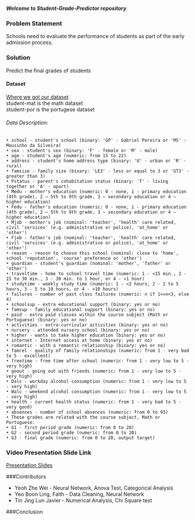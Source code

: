 ##### Welcome to Student-Grade-Predictor repository
### Problem Statement 
Schools need to evaluate the performance of students as part of the early admission process. 

### Solution 
Predict the final grades of students 

#### Dataset
[Where we got our dataset](https://www.kaggle.com/datasets/uciml/student-alcohol-consumption?resource=download)
<br/>student-mat is the math dataset
<br/>student-por is the portugese dataset

###### Data Description:
	• school - student's school (binary: 'GP' - Gabriel Pereira or 'MS' - Mousinho da Silveira)
	• sex - student's sex (binary: 'F' - female or 'M' - male)
	• age - student's age (numeric: from 15 to 22)
	• address - student's home address type (binary: 'U' - urban or 'R' - rural)
	• famsize - family size (binary: 'LE3' - less or equal to 3 or 'GT3' - greater than 3)
	• Pstatus - parent's cohabitation status (binary: 'T' - living together or 'A' - apart)
	• Medu - mother's education (numeric: 0 - none, 1 - primary education (4th grade), 2 – 5th to 9th grade, 3 – secondary education or 4 – higher education)
	• Fedu - father's education (numeric: 0 - none, 1 - primary education (4th grade), 2 – 5th to 9th grade, 3 – secondary education or 4 – higher education)
	• Mjob - mother's job (nominal: 'teacher', 'health' care related, civil 'services' (e.g. administrative or police), 'at_home' or 'other')
	• Fjob - father's job (nominal: 'teacher', 'health' care related, civil 'services' (e.g. administrative or police), 'at_home' or 'other')
	• reason - reason to choose this school (nominal: close to 'home', school 'reputation', 'course' preference or 'other')
	• guardian - student's guardian (nominal: 'mother', 'father' or 'other')
	• traveltime - home to school travel time (numeric: 1 - <15 min., 2 - 15 to 30 min., 3 - 30 min. to 1 hour, or 4 - >1 hour)
	• studytime - weekly study time (numeric: 1 - <2 hours, 2 - 2 to 5 hours, 3 - 5 to 10 hours, or 4 - >10 hours)
	• failures - number of past class failures (numeric: n if 1<=n<3, else 4)
	• schoolsup - extra educational support (binary: yes or no)
	• famsup - family educational support (binary: yes or no)
	• paid - extra paid classes within the course subject (Math or Portuguese) (binary: yes or no)
	• activities - extra-curricular activities (binary: yes or no)
	• nursery - attended nursery school (binary: yes or no)
	• higher - wants to take higher education (binary: yes or no)
	• internet - Internet access at home (binary: yes or no)
	• romantic - with a romantic relationship (binary: yes or no)
	• famrel - quality of family relationships (numeric: from 1 - very bad to 5 - excellent)
	• freetime - free time after school (numeric: from 1 - very low to 5 - very high)
	• goout - going out with friends (numeric: from 1 - very low to 5 - very high)
	• Dalc - workday alcohol consumption (numeric: from 1 - very low to 5 - very high)
	• Walc - weekend alcohol consumption (numeric: from 1 - very low to 5 - very high)
	• health - current health status (numeric: from 1 - very bad to 5 - very good)
	• absences - number of school absences (numeric: from 0 to 93)
	• These grades are related with the course subject, Math or Portuguese:
	• G1 - first period grade (numeric: from 0 to 20)
	• G2 - second period grade (numeric: from 0 to 20)
 	• G3 - final grade (numeric: from 0 to 20, output target)

### Video Presentation Slide Link
[Presentation Slides](https://docs.google.com/presentation/d/1iafetCM_bZoypa1dB-oSQPS9U3_97gEjsPdnxpw_DiQ/edit?usp=sharing)

###Contributors
- Yeoh Zhe Wei - Neural Network, Anova Test, Categorical Analysis
-  Yeo Boon Ling, Faith - Data Cleaning,  Neural Network
-  Tin Jing Lun Javier - Numerical Analysis, Chi Square test

###Conclusion

